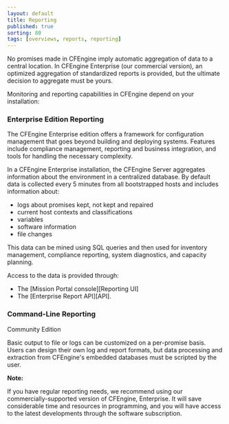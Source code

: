 ```yaml
---
layout: default
title: Reporting
published: true
sorting: 80
tags: [overviews, reports, reporting]
---
```


No promises made in CFEngine imply automatic aggregation of data to a central location. In
CFEngine Enterprise (our commercial version), an optimized aggregation of standardized
reports is provided, but the ultimate decision to aggregate must be yours.

Monitoring and reporting capabilities in CFEngine depend on your installation:

### Enterprise Edition Reporting

The CFEngine Enterprise edition offers a framework for configuration
management that goes beyond building and deploying systems. Features include
compliance management, reporting and business integration, and tools for
handling the necessary complexity.

In a CFEngine Enterprise installation, the CFEngine Server aggregates
information about the environment in a centralized database. By default data is collected
every 5 minutes from all bootstrapped hosts and includes information about:

* logs about promises kept, not kept and repaired
* current host contexts and classifications
* variables
* software information
* file changes

This data can be mined using SQL queries and then used for inventory
management, compliance reporting, system diagnostics, and capacity planning.

Access to the data is provided through:

* The [Mission Portal console][Reporting UI]
* The [Enterprise Report API][API].

### Command-Line Reporting

Community Edition

Basic output to file or logs can be customized on a per-promise basis.
Users can design their own log and report formats, but data processing and extraction from
CFEngine's embedded databases must be scripted by the user.

**Note:**

If you have regular reporting needs, we recommend using our commercially-supported version
of CFEngine, Enterprise. It will save considerable time and resources in
programming, and you will have access to the latest developments through the software
subscription.
